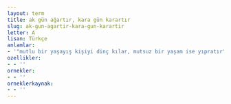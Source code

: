```yaml
---
layout: term
title: ak gün ağartır, kara gün karartır
slug: ak-gun-agartir-kara-gun-karartir
letter: A
lisan: Türkçe
anlamlar:
- '"mutlu bir yaşayış kişiyi dinç kılar, mutsuz bir yaşam ise yıpratır" anlamında kullanılan bir söz'
ozellikler:
- - ''
ornekler:
- - ''
orneklerkaynak:
- - ''
---
```

